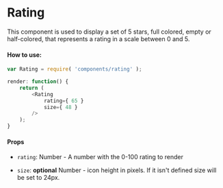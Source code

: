 Rating
======

This component is used to display a set of 5 stars, full colored, empty or half-colored,
that represents a rating in a scale between 0 and 5.

#### How to use:

```js
var Rating = require( 'components/rating' );

render: function() {
	return (
		<Rating
			rating={ 65 }
			size={ 48 }
		/>
	);
}
```

#### Props

* `rating`: Number - A number with the 0-100 rating to render

* `size`: **optional** Number - icon height in pixels. If it isn't
  defined size will be set to 24px.
